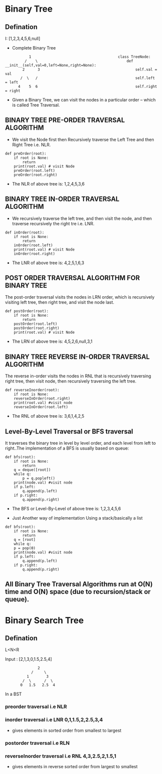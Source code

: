 # Binary Tree


## Defination

I: [1,2,3,4,5,6,null]

- Complete Binary Tree
```
           1                                        class TreeNode:
         /    \                                         def __init__(self,val=0,left=None,right=None):
        2      3                                            self.val = val
       /  \   /                                             self.left = left
      4    5  6                                             self.right = right
```


- Given a Binary Tree, we can visit the nodes in a particular order – which is called Tree Traversal.

## BINARY TREE PRE-ORDER TRAVERSAL ALGORITHM
- We visit the Node first then Recursively traverse the Left Tree and then Right Tree i.e. NLR.

```
def preOrder(root):
    if root is None:
        return
    print(root.val) # visit Node
    preOrder(root.left)
    preOrder(root.right)
```
- The NLR of above tree is: 1,2,4,5,3,6



## BINARY TREE IN-ORDER TRAVERSAL ALGORITHM
- We recursively traverse the left tree, and then visit the node, and then traverse recursively the right tre i.e. LNR.
```
def inOrder(root):
    if root is None:
        return
    inOrder(root.left)
    print(root.val) # visit Node
    inOrder(root.right)
```
- The LNR of above tree is: 4,2,5,1,6,3




## POST ORDER TRAVERSAL ALGORITHM FOR BINARY TREE
The post-order traversal visits the nodes in LRN order, which is recursively visiting left tree, then right tree, and visit the node last.
```
def postOrder(root):
    if root is None:
        return
    postOrder(root.left)
    postOrder(root.right)
    print(root.val) # visit Node
```
- The LRN of above tree is: 4,5,2,6,null,3,1


## BINARY TREE REVERSE IN-ORDER TRAVERSAL ALGORITHM
The reverse in-order visits the nodes in RNL that is recursively traversing right tree, then visit node, then recursively traversing the left tree.
```
def reverseInorder(root):
    if root is None:
    reverseInOrder(root.right)
    print(root.val) #visit node
    reverseInOrder(root.left)
```
- The RNL of above tree is: 3,6,1,4,2,5




## Level-By-Level Traversal or BFS traversal
It traverses the binary tree in level by level order, and each level from left to right..The implementation of a BFS is usually based on queue:

```
def bfs(root):                                                      
    if root is None:                                                
        return
    q = deque([root])
    while q:
        p = q.popleft()
    print(node.val) #visit node
    if p.left:
        q.append(p.left)
    if p.right:
        q.append(p.right)
```
- The BFS or Level-By-Level of above tree is: 1,2,3,4,5,6

- Just Another way of implementation Using a stack/basically a list
```
def bfs(root):
    if root is None:
        return
    q = [root]
    while q:
    p = pop(0)
    print(node.val) #visit node
    if p.left:
        q.append(p.left)
    if p.right:
        q.append(p.right)

```


## All Binary Tree Traversal Algorithms run at O(N) time and O(N) space (due to recursion/stack or queue).





# Binary Search Tree

## Defination 

L<N<R

Input : [2,1,3,0,1.5,2.5,4]

```
               2
            /     \
          1        3
        /  \      /  \
       0   1.5   2.5  4
```

In a BST 
### preorder traversal    i.e NLR   

### inorder traversal     i.e LNR  0,1,1.5,2,2.5,3,4
- gives elements in sorted order from smallest to largest

### postorder traversal   i.e RLN

### reverseInorder traversal i.e RNL 4,3,2.5,2,1.5,1
- gives elements in reverse sorted order from largest to smallest 
